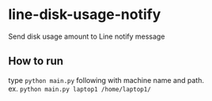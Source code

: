 # line-disk-usage-notify

Send disk usage amount to Line notify message


## How to run
type `python main.py` following with machine name and path.  
ex. `python main.py laptop1 /home/laptop1/`

